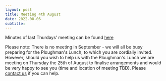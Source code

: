 ```yaml
---
layout: post
title: Meeting 4th August 
date: 2022-08-06
subtitle: 
---
```


Minutes of last Thurdays' meeting can be found [here](https://www.dropbox.com/s/n05oj5u0jz2g616/BVS%20Committee%20-%202022%20-%2004%20August.pdf?dl=0)


Please note:  There is no meeting in September - we will all be busy preparing for the Ploughman's Lunch, to which you are cordially invited. <br>
However, should you wish to help us with the Ploughman's Lunch we are meeting on Thursday the 25th of August to finalise arrangements and would be very happy to see you (time and location of meeting TBD). Please [contact us](/contact) if you can help. 